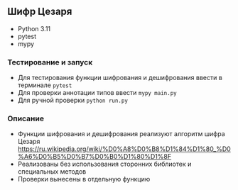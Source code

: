 ## Шифр Цезаря

- Python 3.11
- pytest
- mypy

### Тестирование и запуск

- Для тестирования функции шифрования и дешифрования ввести в терминале `pytest`
- Для проверки аннотации типов ввести `mypy main.py`
- Для ручной проверки `python run.py`

### Описание

 - Функции шифрования и дешифрования реализуют алгоритм шифра Цезаря https://ru.wikipedia.org/wiki/%D0%A8%D0%B8%D1%84%D1%80_%D0%A6%D0%B5%D0%B7%D0%B0%D1%80%D1%8F 
 - Реализованы без использования сторонних библиотек и специальных методов
 - Проверки вынесены в отдельную функцию

